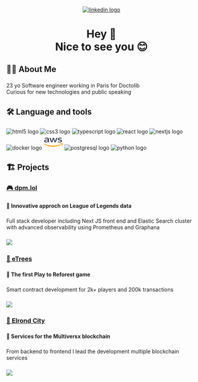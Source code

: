 ###

<div align="center">
  <a href="https://www.linkedin.com/in/abmdz/" target="_blank">
    <img src="https://img.shields.io/static/v1?message=LinkedIn&logo=linkedin&label=&color=0077B5&logoColor=white&labelColor=&style=for-the-badge" height="25" alt="linkedin logo"  />
  </a>
</div>

###

<h1 align="center">Hey 👋 <br>Nice to see you 😊</h1>

###

<h2 align="left">👩‍💻  About Me</h2>

###

<p align="left">23 yo Software engineer working in Paris for Doctolib<br>Curious for new technologies and public speaking</p>

###

<h2 align="left">🛠 Language and tools</h2>

###

<div align="left">
  <img src="https://cdn.jsdelivr.net/gh/devicons/devicon/icons/html5/html5-original.svg" height="40" width="52" alt="html5 logo"  />
  <img src="https://cdn.jsdelivr.net/gh/devicons/devicon/icons/css3/css3-original.svg" height="40" width="52" alt="css3 logo"  />
  <img src="https://cdn.jsdelivr.net/gh/devicons/devicon/icons/typescript/typescript-original.svg" height="40" width="52" alt="typescript logo"  />
  <img src="https://cdn.jsdelivr.net/gh/devicons/devicon/icons/react/react-original.svg" height="40" width="52" alt="react logo"  />
  <img src="https://cdn.jsdelivr.net/gh/devicons/devicon/icons/nextjs/nextjs-original.svg" height="40" width="52" alt="nextjs logo"  />
  <img src="https://cdn.jsdelivr.net/gh/devicons/devicon/icons/docker/docker-original.svg" height="40" width="52" alt="docker logo"  />
  <img src="https://raw.githubusercontent.com/devicons/devicon/master/icons/amazonwebservices/amazonwebservices-original-wordmark.svg" height="40" width="52" alt="amazonwebservices logo"  />
  <img src="https://cdn.jsdelivr.net/gh/devicons/devicon/icons/postgresql/postgresql-original.svg" height="40" width="52" alt="postgresql logo"  />
  <img src="https://cdn.jsdelivr.net/gh/devicons/devicon/icons/python/python-original.svg" height="40" width="52" alt="python logo"  />
</div>

###

<h2 align="left">🏗️ Projects</h2>

###

<h3 align="left"><a href="https://dpm.lol/">🎮 dpm.lol</a></h3>

###

<h4 align="left">🥇 Innovative approch on League of Legends data</h4>

###

<p align="left">Full stack developer including Next JS front end and Elastic Search cluster with advanced observability using Prometheus and Graphana</p>

###

<div align="left" href="https://dpm.lol/">
  <img height="200" src="https://cdn.discordapp.com/attachments/1075748724971687977/1251693373316661330/image.png?ex=666f81cb&is=666e304b&hm=7e610534ffc6aaf5b5385c2a109110341829bd5f8405df9545d2ee70bfcc03e3&"  />
</div>

###

###

<h3 align="left"><a href="https://www.etrees.green/">🌲 eTrees</a></h3>

###

<h4 align="left">🥇 The first Play to Reforest game</h4>

###

<p align="left">Smart contract development for 2k+ players and 200k transactions</p>

###

<div align="left" href="https://www.etrees.green/">
  <img height="200" src="https://media.licdn.com/dms/image/D4D3DAQHSaeo7kStGzA/image-scale_191_1128/0/1675708026353/etrees_cover?e=1719104400&v=beta&t=0S7AqLJHQjZEZI_VL2MCcVu9A3hTEruDWggq5HyaT4g"  />
</div>

###

###

<h3 align="left"><a href="https://www.elrondcity.com/">🌆 Elrond City</a></h3>

###

###

<h4 align="left">🥇 Services for the Multiversx blockchain</h4>

###

<p align="left">From backend to frontend I lead the development multiple blockchain services </p>

###

<div align="left" href="https://www.elrondcity.com/">
  <img height="200" src="https://media.licdn.com/dms/image/D4E3DAQGryQ4FCU_PAw/image-scale_191_1128/0/1662473181026/elrond_city_cover?e=1719104400&v=beta&t=itYFKTc6_izbFUz-lafGBIkGCTdHdGMHZ-GkYkvrloc"  />
</div>

###
